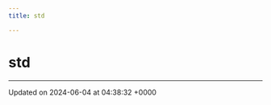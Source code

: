 ```yaml
---
title: std

---
```


# std








-------------------------------

Updated on 2024-06-04 at 04:38:32 +0000